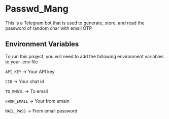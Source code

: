 
# Passwd_Mang

This is a Telegram bot that is used to generate, store, and read the password of random char with email OTP



## Environment Variables

To run this project, you will need to add the following environment variables to your .env file

`API_KEY`    -> Your API key

`CID`        -> Your chat id

`TO_EMAIL`   -> To email

`FROM_EMAIL` -> Your from emain

`MAIL_PASS`  -> From email password


